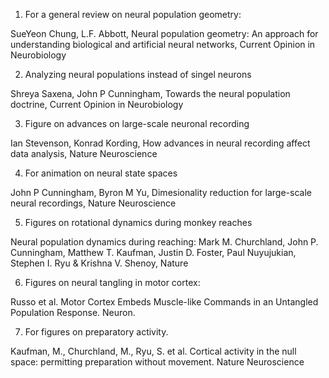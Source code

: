 1) For a general review on neural population geometry:

SueYeon Chung, L.F. Abbott,
Neural population geometry: An approach for understanding biological and artificial neural networks,
Current Opinion in Neurobiology

2) Analyzing neural populations instead of singel neurons

Shreya Saxena, John P Cunningham,
Towards the neural population doctrine,
Current Opinion in Neurobiology

3) Figure on advances on large-scale neuronal recording

Ian Stevenson, Konrad Kording,
How advances in neural recording affect data analysis,
Nature Neuroscience

4) For animation on neural state spaces

John P Cunningham, Byron M Yu,
Dimesionality reduction for large-scale neural recordings,
Nature Neuroscience

5) Figures on rotational dynamics during monkey reaches

Neural population dynamics during reaching: 
Mark M. Churchland, John P. Cunningham, Matthew T. Kaufman, Justin D. Foster, Paul Nuyujukian, Stephen I. Ryu & Krishna V. Shenoy,
Nature

6) Figures on neural tangling in motor cortex:

Russo et al. 
Motor Cortex Embeds Muscle-like Commands in an Untangled Population Response. 
Neuron.


7) For figures on preparatory activity.

Kaufman, M., Churchland, M., Ryu, S. et al. 
Cortical activity in the null space: permitting preparation without movement. 
Nature Neuroscience

